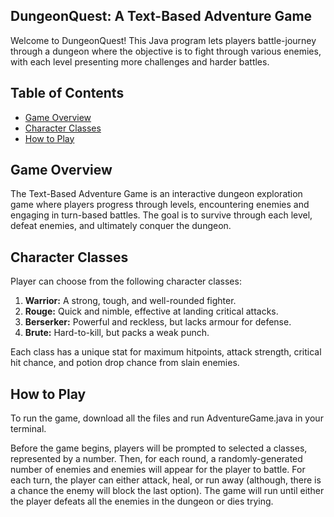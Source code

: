 ## DungeonQuest: A Text-Based Adventure Game

Welcome to DungeonQuest! This Java program lets players battle-journey through a dungeon where the objective is to fight through various enemies, with each level presenting more challenges and harder battles.

## Table of Contents

- [Game Overview](#game-overview)
- [Character Classes](#character-classes)
- [How to Play](#how-to-play)

## Game Overview

The Text-Based Adventure Game is an interactive dungeon exploration game where players progress through levels, encountering enemies and engaging in turn-based battles. The goal is to survive through each level, defeat enemies, and ultimately conquer the dungeon.

## Character Classes

Player can choose from the following character classes:

1. **Warrior:** A strong, tough, and well-rounded fighter.
2. **Rouge:** Quick and nimble, effective at landing critical attacks.
3. **Berserker:** Powerful and reckless, but lacks armour for defense.
4. **Brute:** Hard-to-kill, but packs a weak punch.

Each class has a unique stat for maximum hitpoints, attack strength, critical hit chance, and potion drop chance from slain enemies.

## How to Play

To run the game, download all the files and run AdventureGame.java in your terminal. 

Before the game begins, players will be prompted to selected a classes, represented by a number. Then, for each round, a randomly-generated number of enemies and enemies will appear for the player to battle. For each turn, the player can either attack, heal, or run away (although, there is a chance the enemy will block the last option). The game will run until either the player defeats all the enemies in the dungeon or dies trying. 

